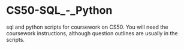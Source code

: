 # CS50-SQL_-_Python
sql and python scripts for coursework on CS50. You will need the coursework instructions, although question outlines are usually in the scripts.

